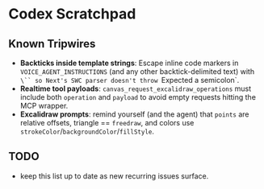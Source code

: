 # Codex Scratchpad

## Known Tripwires
- **Backticks inside template strings**: Escape inline code markers in `VOICE_AGENT_INSTRUCTIONS` (and any other backtick-delimited text) with `\`` so Next's SWC parser doesn't throw `Expected a semicolon`.
- **Realtime tool payloads**: `canvas_request_excalidraw_operations` must include both `operation` and `payload` to avoid empty requests hitting the MCP wrapper.
- **Excalidraw prompts**: remind yourself (and the agent) that `points` are relative offsets, triangle == `freedraw`, and colors use `strokeColor`/`backgroundColor`/`fillStyle`.

## TODO
- keep this list up to date as new recurring issues surface.
